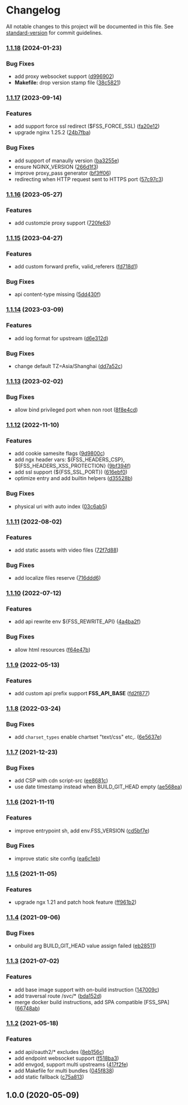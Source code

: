 # Changelog

All notable changes to this project will be documented in this file. See [standard-version](https://github.com/conventional-changelog/standard-version) for commit guidelines.

### [1.1.18](https://github.com/allex/fss-proxy/compare/1.1.17...1.1.18) (2024-01-23)


### Bug Fixes

* add proxy websocket support ([d996902](https://github.com/allex/fss-proxy/commit/d99690223daab6fc431e7b06afa27b4a6734f601))
* **Makefile:** drop version stamp file ([38c5821](https://github.com/allex/fss-proxy/commit/38c58215f8f7063e7b5750596f64c757005208f2))

### [1.1.17](https://github.com/allex/fss-proxy/compare/1.1.16...1.1.17) (2023-09-14)


### Features

* add support force ssl redirect ($FSS_FORCE_SSL) ([fa20e12](https://github.com/allex/fss-proxy/commit/fa20e12bc638cfa18f996fda67c2405859538691))
* upgrade nginx 1.25.2 ([24b7fba](https://github.com/allex/fss-proxy/commit/24b7fba3f1e7387ab478af2d40b56ec6868de2ee))


### Bug Fixes

* add support of manaully version ([ba3255e](https://github.com/allex/fss-proxy/commit/ba3255e289336c91a69c9b544d62ece4ea62baf0))
* ensure NGINX_VERSION ([266d1f3](https://github.com/allex/fss-proxy/commit/266d1f33695e7cc63316097da261aea375394d03))
* improve proxy_pass generator ([bf3ff06](https://github.com/allex/fss-proxy/commit/bf3ff06333caa203c5a026f8d74c8636f57119fc))
* redirecting when HTTP request sent to HTTPS port ([57c97c3](https://github.com/allex/fss-proxy/commit/57c97c3650549fe00085ed3a383b7a805e0a2dc3))

### [1.1.16](https://github.com/allex/fss-proxy/compare/1.1.15...1.1.16) (2023-05-27)


### Features

* add customzie proxy support ([720fe63](https://github.com/allex/fss-proxy/commit/720fe630e93d880841ce6203e65c665b2a8adaae))

### [1.1.15](https://github.com/allex/fss-proxy/compare/1.1.14...1.1.15) (2023-04-27)


### Features

* add custom forward prefix, valid_referers ([fd718d1](https://github.com/allex/fss-proxy/commit/fd718d1e3df7aa0f61267b70c60fbcd3d99ae107))


### Bug Fixes

* api content-type missing ([5dd430f](https://github.com/allex/fss-proxy/commit/5dd430f7917038440c432fceb7b1d363915eaab7))

### [1.1.14](https://github.com/allex/fss-proxy/compare/1.1.13...1.1.14) (2023-03-09)


### Features

* add log format for upstream ([d6e312d](https://github.com/allex/fss-proxy/commit/d6e312d824140b266910c1756670c21e2ae1c740))


### Bug Fixes

* change default TZ=Asia/Shanghai ([dd7a52c](https://github.com/allex/fss-proxy/commit/dd7a52cc9f0c0022127afade0c788808acc7fb92))

### [1.1.13](https://github.com/allex/fss-proxy/compare/1.1.12...1.1.13) (2023-02-02)


### Bug Fixes

* allow bind privileged port when non root ([8f8e4cd](https://github.com/allex/fss-proxy/commit/8f8e4cdd3e10f25fb4b592c6a05c46f5fe2dc1e2))

### [1.1.12](https://github.com/allex/fss-proxy/compare/1.1.11...1.1.12) (2022-11-10)


### Features

* add cookie samesite flags ([9d9800c](https://github.com/allex/fss-proxy/commit/9d9800c6272a84c2e81c99134d978c572e8f879f))
* add ngx header vars: ${FSS_HEADERS_CSP}, ${FSS_HEADERS_XSS_PROTECTION} ([9bf394f](https://github.com/allex/fss-proxy/commit/9bf394f2ea4aeec806493e9e2e28e305110626c2))
* add ssl support (${FSS_SSL_PORT}) ([616ebf0](https://github.com/allex/fss-proxy/commit/616ebf0af23b8d56340a3d0dc9432a5697bb3939))
* optimize entry and add builtin helpers ([d35528b](https://github.com/allex/fss-proxy/commit/d35528bd0d4f04dd6a6ef986457a805885b2aef3))


### Bug Fixes

* physical uri with auto index ([03c6ab5](https://github.com/allex/fss-proxy/commit/03c6ab5a7d654b966383586475579be4c96228e0))

### [1.1.11](https://github.com/allex/fss-proxy/compare/1.1.10...1.1.11) (2022-08-02)


### Features

* add static assets with video files ([72f7d88](https://github.com/allex/fss-proxy/commit/72f7d88e8c98301a7c9f72ed4febe978b1979b4d))


### Bug Fixes

* add localize files reserve ([716ddd6](https://github.com/allex/fss-proxy/commit/716ddd6b37640ca663b038d3e39a3cfac7b8a3b5))

### [1.1.10](https://github.com/allex/fss-proxy/compare/1.1.9...1.1.10) (2022-07-12)


### Features

* add api rewrite env ${FSS_REWRITE_API} ([4a4ba2f](https://github.com/allex/fss-proxy/commit/4a4ba2fea339f52343faace0d0acbb22dc28601f))


### Bug Fixes

* allow html resources ([f64e47b](https://github.com/allex/fss-proxy/commit/f64e47b153b3d6aeaf650ab1b0a9b7c0a54be951))

### [1.1.9](https://github.com/allex/fss-proxy/compare/1.1.8...1.1.9) (2022-05-13)


### Features

* add custom api prefix support **FSS_API_BASE** ([fd2f877](https://github.com/allex/fss-proxy/commit/fd2f87780a81e26c341b35c4c8e42113ca737f53))

### [1.1.8](https://github.com/allex/fss-proxy/compare/1.1.7...1.1.8) (2022-03-24)


### Bug Fixes

* add `charset_types` enable chartset "text/css" etc,. ([6e5637e](https://github.com/allex/fss-proxy/commit/6e5637e8138e1cf25b4c65f6ee9169cab103e843))

### [1.1.7](https://github.com/allex/fss-proxy/compare/1.1.6...1.1.7) (2021-12-23)


### Bug Fixes

* add CSP with cdn script-src ([ee8681c](https://github.com/allex/fss-proxy/commit/ee8681c704dbcad10ce46750557a648dd479ef99))
* use date timestamp instead when BUILD_GIT_HEAD empty ([ae568ea](https://github.com/allex/fss-proxy/commit/ae568eac68a20175a2436dfab328713cdd03bd7f))

### [1.1.6](https://github.com/allex/fss-proxy/compare/1.1.5...1.1.6) (2021-11-11)


### Features

* improve entrypoint sh, add env.FSS_VERSION ([cd5bf7e](https://github.com/allex/fss-proxy/commit/cd5bf7e0c2ea23887f73b1615631ee5ce5f1741b))


### Bug Fixes

* improve static site config ([ea6c1eb](https://github.com/allex/fss-proxy/commit/ea6c1ebff26fc003daf59da4eb16b993a0c542ea))

### [1.1.5](https://github.com/allex/fss-proxy/compare/1.1.4...1.1.5) (2021-11-05)


### Features

* upgrade ngx 1.21 and patch hook feature ([ff961b2](https://github.com/allex/fss-proxy/commit/ff961b2dec4008dcfcfa7c101bb342944591a06c))

### [1.1.4](https://github.com/allex/fss-proxy/compare/1.1.3...1.1.4) (2021-09-06)


### Bug Fixes

* onbuild arg BUILD_GIT_HEAD value assign failed ([eb28511](https://github.com/allex/fss-proxy/commit/eb28511b1edca60cf508e0fad934b422253d3580))

### [1.1.3](https://github.com/allex/fss-proxy/compare/1.1.2...1.1.3) (2021-07-02)


### Features

* add base image support with on-build instruction ([147009c](https://github.com/allex/fss-proxy/commit/147009c7b5a9cee7d08bc5e06fa3c35cfccad08f))
* add traversal route /svc/* ([bda152d](https://github.com/allex/fss-proxy/commit/bda152d4fc94c83be667caae20937507e796598c))
* merge docker build instructions, add SPA compatible [FSS_SPA] ([66748ab](https://github.com/allex/fss-proxy/commit/66748ab45113043d5b218687c7d655ca274150b5))

### [1.1.2](https://github.com/allex/fss-proxy/compare/1.0.0...1.1.2) (2021-05-18)


### Features

* add api/oauth2/* excludes ([8eb156c](https://github.com/allex/fss-proxy/commit/8eb156c1036969703812496370f347665fe2958a))
* add endpoint websocket support ([f518ba3](https://github.com/allex/fss-proxy/commit/f518ba3949b643a3779a022c218259e4fc14969c))
* add envgod, support multi upstreams ([417f2fe](https://github.com/allex/fss-proxy/commit/417f2feceb196c75e8647c716cd543bf0c6b298a))
* add Makefile for multi bundles ([045f838](https://github.com/allex/fss-proxy/commit/045f838d4c7617436f64ccf2743fc9d3cc9049be))
* add static fallback ([c75a813](https://github.com/allex/fss-proxy/commit/c75a813e34ab9d7eb700691a79cb59d8358e9a4e))

## 1.0.0 (2020-05-09)
